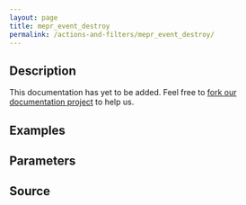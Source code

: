 ```yaml
---
layout: page
title: mepr_event_destroy
permalink: /actions-and-filters/mepr_event_destroy/
---
```


## Description

This documentation has yet to be added. Feel free to [fork our documentation project](https://github.com/caseproof/memberpress-docs) to help us.

## Examples


## Parameters


## Source


